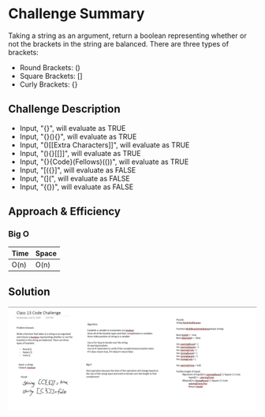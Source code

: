 # Challenge Summary
<!-- Short summary or background information -->
Taking a string as an argument, return a boolean representing whether or not the brackets in the string are balanced. There are three types of brackets:

- Round Brackets: ()
- Square Brackets: []
- Curly Brackets: {}
## Challenge Description
<!-- Description of the challenge -->
- Input, "{}", will evaluate as TRUE
- Input, "{}(){}", will evaluate as TRUE
- Input, "()[[Extra Characters]]", will evaluate as TRUE
- Input, "(){}[[]]", will evaluate as TRUE
- Input, "{}{Code}(Fellows)(())", will evaluate as TRUE
- Input, "[({}]", will evaluate as FALSE
- Input, "(](", will evaluate as FALSE
- Input, "{(})", will evaluate as FALSE
## Approach & Efficiency
<!-- What approach did you take? Why? What is the Big O space/time for this approach? -->
### Big O


| Time | Space |
| :----------- | :----------- |
| O(n) | O(n) |

## Solution
<!-- Embedded whiteboard image -->
![WhiteBoard](assets/wb-code-challenge-13.png)